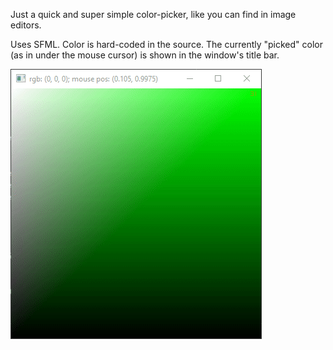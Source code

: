 Just a quick and super simple color-picker, like you can find in image editors.

Uses SFML. Color is hard-coded in the source.
The currently "picked" color (as in under the mouse cursor) is shown in the window's title bar.

![showcase gif](showcase.gif)
